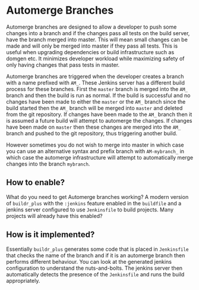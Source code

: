 # Automerge Branches

Automerge branches are designed to allow a developer to push some changes into a branch and if the changes pass
all tests on the build server, have the branch merged into master. This will mean small changes can be made
and will only be merged into master if they pass all tests. This is useful when upgrading dependencies or build
infrastructure such as domgen etc. It minimizes developer workload while maximizing safety of only having
changes that pass tests in master.

Automerge branches are triggered when the developer creates a branch with a name prefixed with `AM_`. These
Jenkins server has a different build process for these branches. First the `master` branch is merged into
the `AM_` branch and then the build is run as normal. If the build is successful and no changes have been
made to either the `master` or the `AM_` branch since the build started then the `AM_` branch will be merged
into `master` and deleted from the git repository. If changes have been made to the `AM_` branch then it
is assumed a future build will attempt to automerge the changes. If changes have been made on `master`
then these changes are merged into the `AM_` branch and pushed to the git repository, thus triggering another
build.

However sometimes you do not wish to merge into master in which case you can use an alternative syntax and
prefix branch with `AM-mybranch_` in which case the automerge infrastructure will attempt to automatically
merge changes into the branch `mybranch`.

## How to enable?

What do you need to get Automerge branches working? A modern version of `buildr_plus` with the `:jenkins`
feature enabled in the `buildfile` and a jenkins server configured to use `Jenkinsfile` to build projects.
Many projects will already have this enabled?

## How is it implemented?

Essentially `buildr_plus` generates some code that is placed in `Jenkinsfile` that checks the name of the 
branch and if it is an automerge branch then performs different behaviour. You can look at the generated
jenkins configuration to understand the nuts-and-bolts. The jenkins server then automatically detects the
presence of the `Jenkinsfile` and runs the build appropriately.
